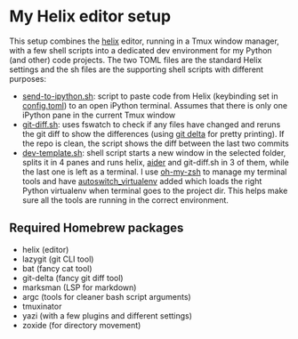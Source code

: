 # My Helix editor setup

This setup combines the [helix](https://helix-editor.com/) editor, running in a Tmux window manager, with a few shell scripts into a dedicated dev environment for my Python (and other) code projects. The two TOML files are the standard Helix settings and the sh files are the supporting shell scripts with different purposes:

- [send-to-ipython.sh](./send-to-ipython.sh): script to paste code from Helix (keybinding set in [config.toml](./config.toml)) to an open iPython terminal. Assumes that there is only one iPython pane in the current Tmux window
- [git-diff.sh](./git-diff.sh): uses fswatch to check if any files have changed and reruns the git diff to show the differences (using [git delta](https://github.com/dandavison/delta) for pretty printing). If the repo is clean, the script shows the diff between the last two commits
- [dev-template.sh](./dev-template.sh): shell script starts a new window in the selected folder, splits it in 4 panes and runs helix, [aider](https://aider.chat/) and git-diff.sh in 3 of them, while the last one is left as a terminal. I use [oh-my-zsh](https://ohmyz.sh/) to manage my terminal tools and have 
[autoswitch_virtualenv](https://github.com/MichaelAquilina/zsh-autoswitch-virtualenv) added which loads the right Python virtualenv when terminal goes to the project dir. This helps make sure all the tools are running in the correct environment.

## Required Homebrew packages

- helix (editor)
- lazygit (git CLI tool)
- bat (fancy cat tool)
- git-delta (fancy git diff tool)
- marksman (LSP for markdown)
- argc (tools for cleaner bash script arguments)
- tmuxinator
- yazi (with a few plugins and different settings)
- zoxide (for directory movement)
